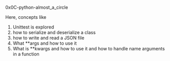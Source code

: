 0x0C-python-almost_a_circle

Here, concepts like 
1. Unittest is explored
1. how to serialize and deserialize a class
1. how to write and read a JSON file
1. What **args and how to use it
1. What is **kwargs and how to use it
and how to handle name arguments in a function
